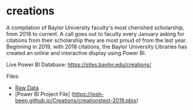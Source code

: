 # creations
A compilation of Baylor University faculty's most cherished scholarship, from 2018 to current. A call goes out to faculty every January asking for citations from their scholarship they are most proud of from the last year. Beginning in 2019, with 2018 citations, the Baylor University Libraries has created an online and interactive display using Power BI.

Live Power BI Database: https://sites.baylor.edu/creations/

Files:

* [Raw Data](https://baylor0.sharepoint.com/sites/CreationsDigitalDisplay/Shared%20Documents/General/Creations-visualization.xlsx?web=1)
* [Power BI Project File] (https://josh-been.github.io/Creations/creationstest-2019.pbix)
